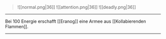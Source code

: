 > ![[normal.png|36]]
> ![[attention.png|36]] ![[deadly.png|36]]

***
Bei 100 Energie erschafft [[Eranog]] eine Armee aus [[Kollabierenden Flammen]].



***
